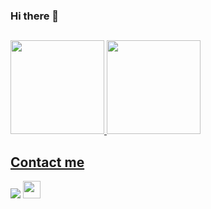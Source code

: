 ### Hi there 👋

<!--

# I'm Anderson Júnior

<div>
  <img width="50" height="50" src="https://emojipedia-us.s3.amazonaws.com/source/skype/289/fire_1f525.png">
  <img width="30" height="30" src="https://emojipedia-us.s3.dualstack.us-west-1.amazonaws.com/thumbs/160/facebook/65/memo_1f4dd.png"> I’m currently learning about: <b>java</b> and <b>C#</b>

  <img width="50" height="50" src="https://emojipedia-us.s3.dualstack.us-west-1.amazonaws.com/thumbs/160/samsung/148/personal-computer_1f4bb.png"> OS: <b>Elementary 6.1</b>/<b>Windows 10</b>.
</div>

# My skills

<div style="display: inline_block"><br>
  
  <img align="center" alt="Html" height="50" width="50" src="https://cdn.jsdelivr.net/gh/devicons/devicon/icons/html5/html5-original-wordmark.svg">
  
  <img align="center" alt="Css" height="50" width="50" src="https://cdn.jsdelivr.net/gh/devicons/devicon/icons/css3/css3-original-wordmark.svg">
  
  <img align="center" alt="Java" height="70" width="70" src="https://cdn.jsdelivr.net/gh/devicons/devicon/icons/java/java-original-wordmark.svg">
  
  <img align="center" alt="C" height="45" width="45" src="https://cdn.jsdelivr.net/gh/devicons/devicon/icons/c/c-original.svg">
  
  <img align="center" alt="C++" height="45" width="45" src="https://cdn.jsdelivr.net/gh/devicons/devicon/icons/cplusplus/cplusplus-original.svg">
  
  <img align="center" alt="Mysql" height="80" width="80" src="https://cdn.jsdelivr.net/gh/devicons/devicon/icons/mysql/mysql-original-wordmark.svg">
</div>
-->
## 

<!--Github stats-->
<div>
  <a href="https://github.com/andersonjuniorz"><img height="150em" src="https://github-readme-stats.vercel.app/api?username=andersonjuniorz&show_icons=true&theme=dark&include_all_commits=true&count_private=true">  <img height="150em" src="https://github-readme-stats.vercel.app/api/top-langs/?username=andersonjuniorz&layout=compact&langs_count=7&theme=dark">
</div>
  
  ## Contact me
 
<div> 
  <!--LinkedIn-->
  <a href="https://www.linkedin.com/in/andersonjuniorz/" target="_blank"><img src="https://img.shields.io/badge/LinkedIn-0077B5?style=for-the-badge&logo=linkedin&logoColor=white"></a>
  <!--Stack Overflow-->
  <!--<a href="https://stackoverflow.com/users/13803792/andersonjuniorz" target="_blank"><img src="https://img.shields.io/badge/Stack_Overflow-FE7A16?style=for-the-badge&logo=stack-overflow&logoColor=white"></a>--> 
  <!--Stack Exchange-->
  <a href="https://elementaryos.stackexchange.com/users/26510/andersonjuniorz" target="_blank"><img height="28" src="https://aleen42.github.io/badges/src/stackexchange.svg"></a>
  <!--Discord-->
  <!--<a href="#" target="_blank"><img src="https://img.shields.io/badge/Discord-7289DA?style=for-the-badge&logo=discord&logoColor=white"></a>-->
</div>
